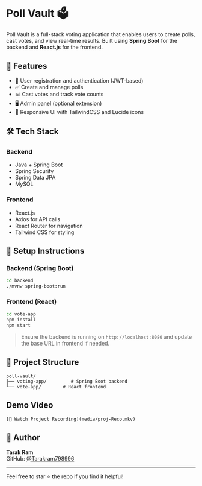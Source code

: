# Poll Vault 🗳️

Poll Vault is a full-stack voting application that enables users to create polls, cast votes, and view real-time results. Built using **Spring Boot** for the backend and **React.js** for the frontend.

## 🚀 Features

- 🧑 User registration and authentication (JWT-based)
- ✅ Create and manage polls
- 📊 Cast votes and track vote counts
- 🖥️ Admin panel (optional extension)
- 🎨 Responsive UI with TailwindCSS and Lucide icons

## 🛠️ Tech Stack

### Backend
- Java + Spring Boot
- Spring Security
- Spring Data JPA
- MySQL

### Frontend
- React.js
- Axios for API calls
- React Router for navigation
- Tailwind CSS for styling

## 🔧 Setup Instructions

### Backend (Spring Boot)
```bash
cd backend
./mvnw spring-boot:run
```

### Frontend (React)
```bash
cd vote-app
npm install
npm start
```

> Ensure the backend is running on `http://localhost:8080` and update the base URL in frontend if needed.

## 📂 Project Structure

```
poll-vault/
├── voting-app/         # Spring Boot backend
└── vote-app/        # React frontend
```

## Demo Video 

```
[🎥 Watch Project Recording](media/proj-Reco.mkv)
```

## 👤 Author
**Tarak Ram**  
GitHub: [@Tarakram798996](https://github.com/Tarakram798996)

---
Feel free to star ⭐ the repo if you find it helpful!
